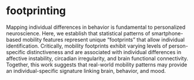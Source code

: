 # footprinting
 Mapping individual differences in behavior is fundamental to personalized neuroscience. Here, we establish that statistical patterns of smartphone-based mobility features represent unique “footprints” that allow individual identification. Critically, mobility footprints exhibit varying levels of person-specific distinctiveness and are associated with individual differences in affective instability, circadian irregularity, and brain functional connectivity. Together, this work suggests that real-world mobility patterns may provide an individual-specific signature linking brain, behavior, and mood.
